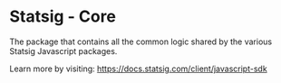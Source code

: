 # Statsig - Core

The package that contains all the common logic shared by the various Statsig Javascript packages.

Learn more by visiting: https://docs.statsig.com/client/javascript-sdk
